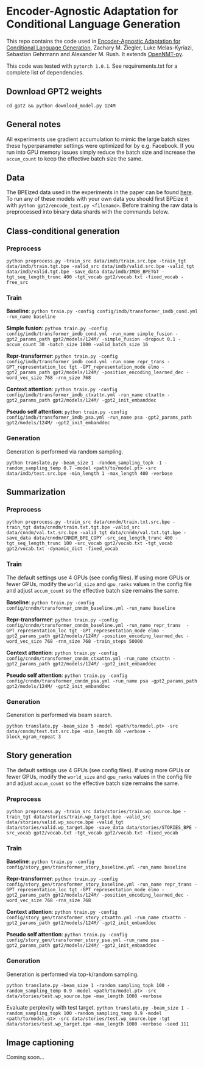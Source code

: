 # Encoder-Agnostic Adaptation for Conditional Language Generation

This repo contains the code used in [Encoder-Agnostic Adaptation for Conditional Language Generation](https://arxiv.org/abs/1908.06938), Zachary M. Ziegler, Luke Melas-Kyriazi, Sebastian Gehrmann and Alexander M. Rush. It extends [OpenNMT-py](https://github.com/OpenNMT/OpenNMT-py).

This code was tested with `pytorch 1.0.1`. See requirements.txt for a complete list of dependencies.

## Download GPT2 weights

`cd gpt2 && python download_model.py 124M`

## General notes

All experiments use gradient accumulation to mimic the large batch sizes these hyperparameter settings were optimized for by e.g. Facebook. If you run into GPU memory issues simply reduce the batch size and increase the `accum_count` to keep the effective batch size the same.

## Data

The BPEized data used in the experiments in the paper can be found [here](https://drive.google.com/file/d/1Z6AdOr2MtWlN7sYRTMibzAcghBjSBzZK/view?usp=sharing). To run any of these models with your own data you should first BPEize it with `python gpt2/encode_text.py <filename>`. Before training the raw data is preprocessed into binary data shards with the commands below.

## Class-conditional generation

### Preprocess

`python preprocess.py -train_src data/imdb/train.src.bpe -train_tgt data/imdb/train.tgt.bpe -valid_src data/imdb/valid.src.bpe -valid_tgt data/imdb/valid.tgt.bpe -save_data data/imdb/IMDB_BPETGT -tgt_seq_length_trunc 400 -tgt_vocab gpt2/vocab.txt -fixed_vocab -free_src`

### Train
**Baseline**: `python train.py -config config/imdb/transformer_imdb_cond.yml -run_name baseline`

**Simple fusion**: `python train.py -config config/imdb/transformer_imdb_cond.yml -run_name simple_fusion -gpt2_params_path gpt2/models/124M/ -simple_fusion -dropout 0.1 -accum_count 30 -batch_size 1000 -valid_batch_size 16`

**Repr-transformer**: `python train.py -config config/imdb/transformer_imdb_cond.yml -run_name repr_trans -GPT_representation_loc tgt -GPT_representation_mode elmo -gpt2_params_path gpt2/models/124M/ -position_encoding_learned_dec -word_vec_size 768 -rnn_size 768`

**Context attention**: `python train.py -config config/imdb/transformer_imdb_ctxattn.yml -run_name ctxattn -gpt2_params_path gpt2/models/124M/ -gpt2_init_embanddec`

**Pseudo self attention**: `python train.py -config config/imdb/transformer_imdb_psa.yml -run_name psa -gpt2_params_path gpt2/models/124M/ -gpt2_init_embanddec`

### Generation

Generation is performed via random sampling.

`python translate.py -beam_size 1 -random_sampling_topk -1 -random_sampling_temp 0.7 -model <path/to/model.pt> -src data/imdb/test.src.bpe -min_length 1 -max_length 400 -verbose`

## Summarization

### Preprocess

`python preprocess.py -train_src data/cnndm/train.txt.src.bpe -train_tgt data/cnndm/train.txt.tgt.bpe -valid_src data/cnndm/val.txt.src.bpe -valid_tgt data/cnndm/val.txt.tgt.bpe -save_data data/cnndm/CNNDM_BPE_COPY -src_seq_length_trunc 400 -tgt_seq_length_trunc 100 -src_vocab gpt2/vocab.txt -tgt_vocab gpt2/vocab.txt -dynamic_dict -fixed_vocab`

### Train
The default settings use 4 GPUs (see config files). If using more GPUs or fewer GPUs, modify the `world_size` and `gpu_ranks` values in the config file and adjust `accum_count` so the effective batch size remains the same.

**Baseline**: `python train.py -config config/cnndm/transformer_cnndm_baseline.yml -run_name baseline`

**Repr-transformer**: `python train.py -config config/cnndm/transformer_cnndm_baseline.yml -run_name repr_trans  -GPT_representation_loc tgt -GPT_representation_mode elmo -gpt2_params_path gpt2/models/124M/ -position_encoding_learned_dec -word_vec_size 768 -rnn_size 768 -train_steps 50000`

**Context attention**: `python train.py -config config/cnndm/transformer_cnndm_ctxattn.yml -run_name ctxattn -gpt2_params_path gpt2/models/124M/ -gpt2_init_embanddec`

**Pseudo self attention**: `python train.py -config config/cnndm/transformer_cnndm_psa.yml -run_name psa -gpt2_params_path gpt2/models/124M/ -gpt2_init_embanddec`

### Generation

Generation is performed via beam search.

`python translate.py -beam_size 5 -model <path/to/model.pt> -src data/cnndm/test.txt.src.bpe -min_length 60 -verbose -block_ngram_repeat 3`

## Story generation
The default settings use 4 GPUs (see config files). If using more GPUs or fewer GPUs, modify the `world_size` and `gpu_ranks` values in the config file and adjust `accum_count` so the effective batch size remains the same.

### Preprocess

`python preprocess.py -train_src data/stories/train.wp_source.bpe -train_tgt data/stories/train.wp_target.bpe -valid_src data/stories/valid.wp_source.bpe -valid_tgt data/stories/valid.wp_target.bpe -save_data data/stories/STORIES_BPE -src_vocab gpt2/vocab.txt -tgt_vocab gpt2/vocab.txt -fixed_vocab`

### Train
**Baseline**: `python train.py -config config/story_gen/transformer_story_baseline.yml -run_name baseline`

**Repr-transformer**: `python train.py -config config/story_gen/transformer_story_baseline.yml -run_name repr_trans -GPT_representation_loc tgt -GPT_representation_mode elmo -gpt2_params_path gpt2/models/124M/ -position_encoding_learned_dec -word_vec_size 768 -rnn_size 768`

**Context attention**: `python train.py -config config/story_gen/transformer_story_ctxattn.yml -run_name ctxattn -gpt2_params_path gpt2/models/124M/ -gpt2_init_embanddec`

**Pseudo self attention**: `python train.py -config config/story_gen/transformer_story_psa.yml -run_name psa -gpt2_params_path gpt2/models/124M/ -gpt2_init_embanddec`

### Generation

Generation is performed via top-k/random sampling.

`python translate.py -beam_size 1 -random_sampling_topk 100 -random_sampling_temp 0.9 -model <path/to/model.pt> -src data/stories/test.wp_source.bpe -max_length 1000 -verbose`

Evaluate perplexity with test target.
`python translate.py -beam_size 1 -random_sampling_topk 100 -random_sampling_temp 0.9 -model <path/to/model.pt> -src data/stories/test.wp_source.bpe -tgt data/stories/test.wp_target.bpe -max_length 1000 -verbose -seed 111`

## Image captioning

Coming soon...
